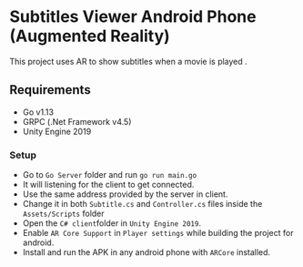 # Subtitles Viewer Android Phone (Augmented Reality)

This project uses AR to show subtitles when a movie is played .

## Requirements

* Go v1.13
* GRPC (.Net  Framework v4.5)
* Unity Engine 2019

### Setup

* Go to `Go Server` folder and run `go run main.go`
* It will listening for the client to get connected.
* Use the same address provided by the server in client.
* Change it in both `Subtitle.cs` and `Controller.cs` files inside the `Assets/Scripts` folder
* Open the `C# client`folder in `Unity Engine 2019`.
* Enable `AR Core Support` in `Player settings` while building the project for android.
* Install and run the APK in any android phone with `ARCore` installed.
